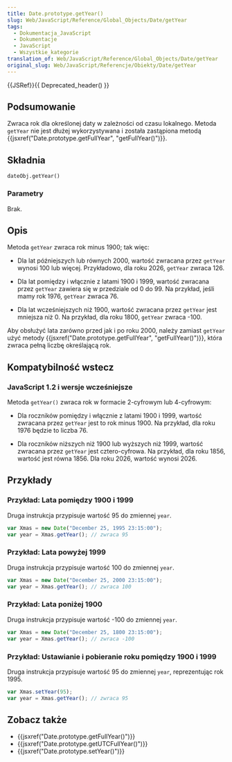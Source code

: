 ```yaml
---
title: Date.prototype.getYear()
slug: Web/JavaScript/Reference/Global_Objects/Date/getYear
tags:
  - Dokumentacja_JavaScript
  - Dokumentacje
  - JavaScript
  - Wszystkie_kategorie
translation_of: Web/JavaScript/Reference/Global_Objects/Date/getYear
original_slug: Web/JavaScript/Referencje/Obiekty/Date/getYear
---
```

{{JSRef}}{{ Deprecated_header() }}

## Podsumowanie

Zwraca rok dla określonej daty w zależności od czasu lokalnego. Metoda `getYear` nie jest dłużej wykorzystywana i została zastąpiona metodą {{jsxref("Date.prototype.getFullYear", "getFullYear()")}}.

## Składnia

    dateObj.getYear()

### Parametry

Brak.

## Opis

Metoda `getYear` zwraca rok minus 1900; tak więc:

- Dla lat późniejszych lub równych 2000, wartość zwracana przez `getYear` wynosi 100 lub więcej. Przykładowo, dla roku 2026, `getYear` zwraca 126.

- Dla lat pomiędzy i włącznie z latami 1900 i 1999, wartość zwracana przez `getYear` zawiera się w przedziale od 0 do 99. Na przykład, jeśli mamy rok 1976, `getYear` zwraca 76.

- Dla lat wcześniejszych niż 1900, wartość zwracana przez `getYear` jest mniejsza niż 0. Na przykład, dla roku 1800, `getYear` zwraca -100.

Aby obsłużyć lata zarówno przed jak i po roku 2000, należy zamiast `getYear` użyć metody {{jsxref("Date.prototype.getFullYear", "getFullYear()")}}, która zwraca pełną liczbę określającą rok.

## Kompatybilność wstecz

### JavaScript 1.2 i wersje wcześniejsze

Metoda `getYear()` zwraca rok w formacie 2-cyfrowym lub 4-cyfrowym:

- Dla roczników pomiędzy i włącznie z latami 1900 i 1999, wartość zwracana przez `getYear` jest to rok minus 1900. Na przykład, dla roku 1976 będzie to liczba 76.

- Dla roczników niższych niż 1900 lub wyższych niż 1999, wartość zwracana przez `getYear` jest cztero-cyfrowa. Na przykład, dla roku 1856, wartość jest równa 1856. Dla roku 2026, wartość wynosi 2026.

## Przykłady

### Przykład: Lata pomiędzy 1900 i 1999

Druga instrukcja przypisuje wartość 95 do zmiennej `year`.

```js
var Xmas = new Date("December 25, 1995 23:15:00");
var year = Xmas.getYear(); // zwraca 95
```

### Przykład: Lata powyżej 1999

Druga instrukcja przypisuje wartość 100 do zmiennej `year`.

```js
var Xmas = new Date("December 25, 2000 23:15:00");
var year = Xmas.getYear(); // zwraca 100
```

### Przykład: Lata poniżej 1900

Druga instrukcja przypisuje wartość -100 do zmiennej `year`.

```js
var Xmas = new Date("December 25, 1800 23:15:00");
var year = Xmas.getYear(); // zwraca -100
```

### Przykład: Ustawianie i pobieranie roku pomiędzy 1900 i 1999

Druga instrukcja przypisuje wartość 95 do zmiennej `year`, reprezentując rok 1995.

```js
var Xmas.setYear(95);
var year = Xmas.getYear(); // zwraca 95
```

## Zobacz także

- {{jsxref("Date.prototype.getFullYear()")}}
- {{jsxref("Date.prototype.getUTCFullYear()")}}
- {{jsxref("Date.prototype.setYear()")}}
